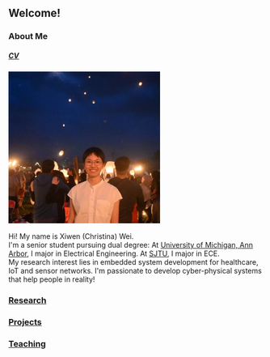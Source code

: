 ## Welcome!

### About Me 
##### [CV](CV_XiwenWei.pdf)

<img src="self_photo.JPG" alt="self" width="300"/> 

Hi! My name is Xiwen (Christina) Wei. \
I'm a senior student pursuing dual degree: At [University of Michigan, Ann Arbor](https://eecs.engin.umich.edu/), I major in Electrical Engineering. At [SJTU](https://www.ji.sjtu.edu.cn/about/), I major in ECE. \
My research interest lies in embedded system development for healthcare, IoT and sensor networks. I'm passionate to develop cyber-physical systems that help people in reality!
### [Research](research.md)

### [Projects](projects.md)

### [Teaching](teaching.md)

<!-- ### [My Book List](reading.md) -->
